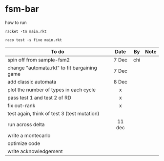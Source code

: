 # fsm-bar

how to run

```
racket -tm main.rkt
```
```
raco test -s five main.rkt 
```

| To do         | Date          | By    | Note |
| ------------- |:-------------:| ----- |:----:|
| spin off from sample-fsm2      | 7 Dec | chi | |
| change "automata.rkt" to fit bargaining game | 7 Dec | ||
| add classic automata | 8 Dec |||
| plot the number of types in each cycle | x | |
| pass test 1 and test 2 of RD | x | ||
| fix out-rank |x|||
| test again, think of test 3 (test mutation)| |||
| run across delta | 11 dec |||
| write a montecarlo ||||
| optimize code | |||
| write acknowledgement | |||
